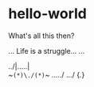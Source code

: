 # hello-world
What's all this then?

...
Life is a struggle...
...

../|.....|\
~`(*)\./(*)`~
   \...../
    \.../
    {*.*}

